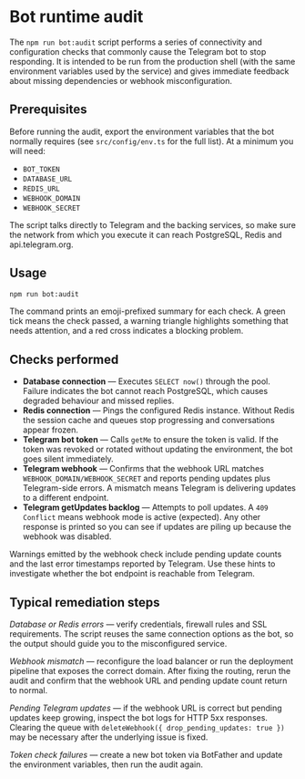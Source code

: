 # Bot runtime audit

The `npm run bot:audit` script performs a series of connectivity and configuration
checks that commonly cause the Telegram bot to stop responding. It is intended to
be run from the production shell (with the same environment variables used by the
service) and gives immediate feedback about missing dependencies or webhook
misconfiguration.

## Prerequisites

Before running the audit, export the environment variables that the bot normally
requires (see `src/config/env.ts` for the full list). At a minimum you will need:

- `BOT_TOKEN`
- `DATABASE_URL`
- `REDIS_URL`
- `WEBHOOK_DOMAIN`
- `WEBHOOK_SECRET`

The script talks directly to Telegram and the backing services, so make sure the
network from which you execute it can reach PostgreSQL, Redis and api.telegram.org.

## Usage

```bash
npm run bot:audit
```

The command prints an emoji-prefixed summary for each check. A green tick means
the check passed, a warning triangle highlights something that needs attention,
and a red cross indicates a blocking problem.

## Checks performed

- **Database connection** — Executes `SELECT now()` through the pool. Failure indicates the bot cannot reach PostgreSQL, which causes degraded behaviour and missed replies.
- **Redis connection** — Pings the configured Redis instance. Without Redis the session cache and queues stop progressing and conversations appear frozen.
- **Telegram bot token** — Calls `getMe` to ensure the token is valid. If the token was revoked or rotated without updating the environment, the bot goes silent immediately.
- **Telegram webhook** — Confirms that the webhook URL matches `WEBHOOK_DOMAIN/WEBHOOK_SECRET` and reports pending updates plus Telegram-side errors. A mismatch means Telegram is delivering updates to a different endpoint.
- **Telegram getUpdates backlog** — Attempts to poll updates. A `409 Conflict` means webhook mode is active (expected). Any other response is printed so you can see if updates are piling up because the webhook was disabled.

Warnings emitted by the webhook check include pending update counts and the last
error timestamps reported by Telegram. Use these hints to investigate whether the
bot endpoint is reachable from Telegram.

## Typical remediation steps

*Database or Redis errors* — verify credentials, firewall rules and SSL
requirements. The script reuses the same connection options as the bot, so the
output should guide you to the misconfigured service.

*Webhook mismatch* — reconfigure the load balancer or run the deployment pipeline
that exposes the correct domain. After fixing the routing, rerun the audit and
confirm that the webhook URL and pending update count return to normal.

*Pending Telegram updates* — if the webhook URL is correct but pending updates
keep growing, inspect the bot logs for HTTP 5xx responses. Clearing the queue with
`deleteWebhook({ drop_pending_updates: true })` may be necessary after the
underlying issue is fixed.

*Token check failures* — create a new bot token via BotFather and update the
environment variables, then run the audit again.

